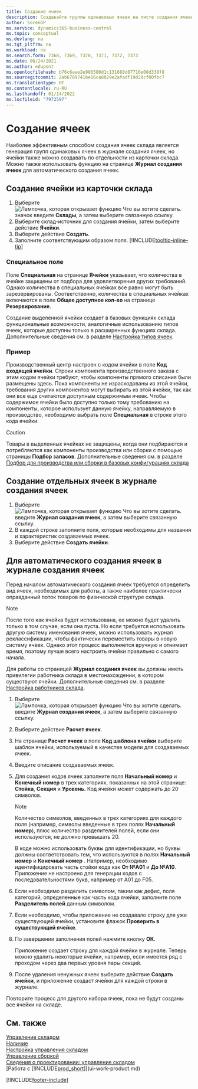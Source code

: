 ```yaml
---
title: Создание ячеек
description: Создавайте группы одинаковых ячеек на листе создания ячеек, создавайте ячейки отдельно на карточке склада или автоматически на листе создания ячеек.
author: SorenGP
ms.service: dynamics365-business-central
ms.topic: conceptual
ms.devlang: na
ms.tgt_pltfrm: na
ms.workload: na
ms.search.form: 7368, 7369, 7370, 7371, 7372, 7373
ms.date: 06/24/2021
ms.author: edupont
ms.openlocfilehash: b76c6aee2e986580d1c131688d87716e08d338f8
ms.sourcegitcommit: 2ab6709741be16ca8029e2afadf19d28cf00fbc7
ms.translationtype: HT
ms.contentlocale: ru-RU
ms.lasthandoff: 01/14/2022
ms.locfileid: "7972597"
---
```

# <a name="create-bins"></a>Создание ячеек

Наиболее эффективным способом создания ячеек склада является генерация групп одинаковых ячеек в журнале создания ячеек, но ячейки также можно создавать по отдельности из карточки склада. Можно также использовать функцию на странице **Журнал создания ячеек** для автоматического создания ячеек.  

## <a name="to-create-a-bin-from-the-location-card"></a>Создание ячейки из карточки склада

1.  Выберите ![Лампочка, которая открывает функцию Что вы хотите сделать.](media/ui-search/search_small.png "Что вы хотите сделать") значок введите **Склады**, а затем выберите связанную ссылку.  
2.  Выберите склад-источник для создания ячейки, затем выберите действие **Ячейки**.  
3. Выберите действие **Создать**.
4. Заполните соответствующим образом поля. [!INCLUDE[tooltip-inline-tip](includes/tooltip-inline-tip_md.md)]

### <a name="the-dedicated-field"></a>Специальное поле

Поле **Специальная** на странице **Ячейки** указывает, что количества в ячейке защищены от подбора для удовлетворения других требований. Однако количества в специальных ячейках все равно могут быть зарезервированы. Соответственно, количества в специальных ячейках включаются в поле **Общее доступное кол-во** на странице **Резервирование**.

Создание выделенной ячейки создает в базовых функциях склада функциональные возможности, аналогичные использованию типов ячеек, которые доступны только в расширенных функциях склада. Дополнительные сведения см. в разделе [Настройка типов ячеек](warehouse-how-to-set-up-bin-types.md).

### <a name="example"></a>Пример

Производственный центр настроен с кодом ячейки в поле **Код входящей ячейки**. Строки компонента производственного заказа с этим кодом ячейки требуют, чтобы компоненты прямого списания были размещены здесь. Пока компоненты не израсходованы из этой ячейки, требования других компонентов могут выбирать из этой ячейки, так как они все еще считаются доступным содержимым ячеек. Чтобы содержимое ячейки было доступно только тому требованию на компоненты, которое использует данную ячейку, направляемую в производство, необходимо выбрать поле **Специальная** в строке этого кода ячейки.

> [!Caution]
> Товары в выделенных ячейках не защищены, когда они подбираются и потребляются как компоненты производства или сборки с помощью страницы **Подбор запасов**. Дополнительные сведения см. в разделе [Подбор для производства или сборки в базовых конфигурациях склада](warehouse-how-to-pick-for-production.md)

## <a name="to-create-bins-individually-in-the-bin-creation-worksheet"></a>Создание отдельных ячеек в журнале создания ячеек

1.  Выберите ![Лампочка, которая открывает функцию Что вы хотите сделать.](media/ui-search/search_small.png "Что вы хотите сделать") введите **Журнал создания ячеек**, а затем выберите связанную ссылку.  
2.  В каждой строке заполните поля, которые необходимы для названия и характеристик создаваемых ячеек.  
3.  Выберите действие **Создать ячейки**.  

## <a name="to-make-bins-automatically-in-the-bin-creation-worksheet"></a>Для автоматического создания ячеек в журнале создания ячеек

Перед началом автоматического создания ячеек требуется определить вид ячеек, необходимых для работы, а также наиболее практически оправданный поток товаров по физической структуре склада.  

> [!NOTE]  
> После того как ячейка будет использована, ее можно будет удалить только в том случае, если она пуста. Но если требуется использовать другую систему именования ячеек, можно использовать журнал реклассификации, чтобы фактически переместить товары в новую систему ячеек. Однако этот процесс выполняется вручную и отнимает время, поэтому лучше всего настроить ячейки правильно с самого начала.  

Для работы со страницей **Журнал создания ячеек** вы должны иметь привилегии работника склада в местонахождении, в котором существуют ячейки. Дополнительные сведения см. в разделе [Настройка работников склада](warehouse-how-to-set-up-warehouse-employees.md).    

1.  Выберите ![Лампочка, которая открывает функцию Что вы хотите сделать.](media/ui-search/search_small.png "Что вы хотите сделать") введите **Журнал создания ячеек**, а затем выберите связанную ссылку.  
2.  Выберите действие **Расчет ячеек**.
3. На странице **Расчет ячеек** в поле **Код шаблона ячейки** выберите шаблон ячейки, используемый в качестве модели для создаваемых ячеек.
4.  Введите описание создаваемых ячеек.  
5.  Для создания кодов ячеек заполните поля **Начальный номер** и **Конечный номер** в трех категориях, показанных на этой странице: **Стойка**, **Секция** и **Уровень.** Код ячейки может содержать до 20 символов.  

    > [!NOTE]  
    >  Количество символов, введенных в трех категориях для каждого поля (например, символы введенные в трех полях **Начальный номер**), плюс количество разделителей полей, если они используются, не должно превышать 20.  

     В коде можно использовать буквы для идентификации, но буквы должны соответствовать тем, что используются в полях **Начальный номер** и **Конечный номер** . Например, необходимо идентифицировать часть стойки кода как **От №A01** и **До №A10**. Приложение не настроено для генерации кодов с последовательностями букв, например от A01 до F05.  

6.  Если необходимо разделить символом, таким как дефис, поля категорий, определенные как часть кода ячейки, заполните поле **Разделитель полей** данным символом.  
7.  Если необходимо, чтобы приложение не создавало строку для уже существующей ячейки, установите флажок **Проверить в существующей ячейке**.  
8. По завершении заполнения полей нажмите кнопку **ОК**.

    Приложение создает строку для каждой ячейки в журнале. Теперь можно удалить некоторые ячейки, например, если имеется ряд с проходом через два первых уровня пары секций.  

9. После удаления ненужных ячеек выберите действие **Создать ячейки**, и приложение создаст ячейки для каждой строки в журнале.  

Повторите процесс для другого набора ячеек, пока не будут созданы все ячейки на складе.  

## <a name="see-also"></a>См. также

[Управление складом](warehouse-manage-warehouse.md)  
[Наличие](inventory-manage-inventory.md)  
[Настройка управления складом](warehouse-setup-warehouse.md)     
[Управление сборкой](assembly-assemble-items.md)    
[Сведения о проектировании: управление складом](design-details-warehouse-management.md)  
[Работа с [!INCLUDE[prod_short](includes/prod_short.md)]](ui-work-product.md)


[!INCLUDE[footer-include](includes/footer-banner.md)]
